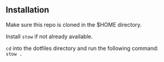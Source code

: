 ## Installation

Make sure this repo is cloned in the $HOME directory.

Install `stow` if not already available.

`cd` into the dotfiles directory and run the following command:
<br>
```stow .```
